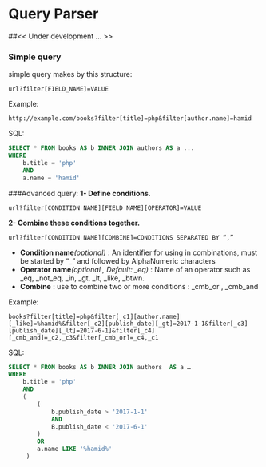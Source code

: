 Query Parser
============

##<< Under development ... >>

### Simple query

simple query makes by this structure:
```http request
url?filter[FIELD_NAME]=VALUE
```
Example:
```http request
http://example.com/books?filter[title]=php&filter[author.name]=hamid
```
SQL:
```sql
SELECT * FROM books AS b INNER JOIN authors AS a ...
WHERE
    b.title = 'php'
    AND
    a.name = 'hamid'
```

###Advanced query:
**1- Define conditions.**
```http request
url?filter[CONDITION NAME][FIELD NAME][OPERATOR]=VALUE
```
**2- Combine these conditions together.**
```http request
url?filter[CONDITION NAME][COMBINE]=CONDITIONS SEPARATED BY “,”
```

- **Condition name**_(optional)_ : An identifier for using in combinations, must be started by “_”  and followed by AlphaNumeric characters
- **Operator name**_(optional , Default: \_eq)_ : Name of an operator such as _eq, _not_eq, _in, _gt, _lt, _like, _btwn.
- **Combine** : use to combine two or more conditions : _cmb_or , _cmb_and

Example:
```http request
books?filter[title]=php&filter[_c1][author.name][_like]=%hamid%&filter[_c2][publish_date][_gt]=2017-1-1&filter[_c3][publish_date][_lt]=2017-6-1]&filter[_c4][_cmb_and]=_c2,_c3&filter[_cmb_or]=_c4,_c1
```
SQL:
```sql
SELECT * FROM books AS b INNER JOIN authors  AS a …
WHERE
    b.title = 'php' 
    AND
    (
        (
            b.publish_date > '2017-1-1'
            AND
            B.publish_date < '2017-6-1'
        )
        OR
        a.name LIKE '%hamid%'
     )
```

